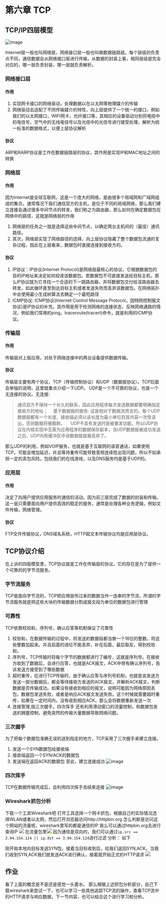 # 第六章 TCP
## TCP/IP四层模型
![image](../../assets/Pasted_image_20220812145132.png)

Internet层一般也叫网络层，网络接口层一般也叫做数据链路层。每个层级的负责点不同，通信数据会从网络接口层进行传输，从数据的封装上看，相同层级是完全对应的，哪一层负责封装，哪一层就负责解析。
### 网络接口层
#### 作用
1. 实现网卡接口的网络驱动，处理数据以在以太网等物理媒介的传输
2. 网络驱动去适配了不同传输媒介的特性，向上层提供了一个统一的接口，例如我们的以太网接口，WIFI网卡，光纤接口等，其相应的设备驱动分别将电缆中的电信号，空气中的无线电信号以及光缆中的光信号进行接受处理，解析为统一标准的数据格式，以便上层协议解析

#### 协议
ARP和RARP协议是工作在数据链路层的协议，其作用是实现IP和MAC地址之间的转换

### 网络层
#### 作用
因为Internet是全球互联网，这是一个庞大的网络，是由很多个局域网和广域网组成的集合。通常情况下我们通信双方的主机，是位于不同的局域网络，那么我们建立连接会通过很多中间节点的转发，我们称之为路由器，那么如何在确定数据包在网络中的路径，这就是网络层的作用
1. 网络层的任务之一就是选择这些中间节点，以确定两台主机间的（最佳）通讯路径。
2. 其次，网络层实现了网络路径的选择，向上层协议隐藏了整个数据包流通的复杂过程，因此在上层看来，数据包时直接连接到接收方的。
#### 协议
1. IP协议：IP协议(Internet Protocol)是网络层最核心的协议，它根据数据包的目的IP地址来决定如何投递该数据包。若数据包不可直接发送给目标主机，那么IP协议就为它寻找一个合适的下一跳路由器，并将数据包交付给该路由器去转发，如此循环直至到达目标主机或者发送失败而丢弃该数据包。在网络拓扑中会使用最小生成树算法去确定一个最短路径
2. ICMP协议: ICMP协议(Internet Control Message Protocol，因特网控制报文协议)是IP协议的补充。其作用是用于检测网络的连接状态，反映网络通路的情况，例如我们常用的ping，traceroute(tracert)命令，就是利用的ICMP协议。

### 传输层
#### 作用
传输层对上层应用，对处于网络连接中的两台设备提供数据传输。
#### 协议
传输层主要有两个协议，TCP（传输控制协议）和UDP（数据报协议）。TCP后面会单独的说明，这里就重点介绍一下UDP。
UDP是一个不可靠的协议，也是一个无连接的协议。无连接: 

>通讯双方不保持一个长久的联系，因此应用程序每次发送数据都要明确指定接收方的地址；
 基于数据报的服务: 这是相对于数据流而言的，每个UDP数据报都有一个长度，接收端必须以该长度为最小单位将其内容一次性读出，否则数据将被截断。
 UDP不具有发送时是被重发功能，所以UDP协议在内核实现中无需为应用程序的数据保存副本，当UDP数据报被成功发送之后，UDP内核缓冲区中该数据报就被丢弃了。

那么UDP的利用，例如VOIP服务，也就是基于互联网的语音通话，如果使用TCP，可能会增加延迟，并且等待重传可能导致音频连续性出现问题，所以不如承担一定的丢包风险。包括我们的在线游戏，以及DNS服务均是基于UDP的。

### 应用层
#### 作用
决定了向用户提供应用服务时通信的活动。因为前三层完成了数据的封装和传输，这一层只需要面向用户提供高效的稳定的服务，通常是处理各种业务逻辑，例如文件传输，网络管理。
#### 协议
FTP文件传输协议，DNS域名系统，HTTP超文本传输协议均是应用层协议。

## TCP协议介绍
在上诉的四层模型里，TCP协议就是工作在传输层的协议。它的存在是为了提供一个可靠的的字节流服务。

### 字节流服务
TCP是面向字节流的，TCP把应用层传过来的数据当作一连串的字节流，所谓的字节流服务就是把这些大块的传输数据分割成报文段为单位的数据包进行管理
### 可靠性
TCP依靠校验和，序列号，确认应答等机制保证了可靠性
1. 校验和，在数据传输的过程中，将发送的数据段都当做一个16位的整数。将这些整数加起来。并且前面的进位不能丢弃，补在后面，最后取反，得到校验和。
2. 序列号，TCP传输时将每个字节的数据都进行了编号，这就是序列号。在接收方收到了数据后，会进行应答，也就是ACK报文，ACK中带有确认序列号，告诉发送方接受到了哪些数据
3. 超时重传，在进行TCP传输时，由于确认应答与序列号机制，也就是说发送方发送一部分数据后，都会等待接收方发送的ACK报文，并解析ACK报文，判断数据是否传输成功。如果没有接收到相应的报文，说明可能因为网络原因丢包，数据包发送失败，或者是响应ACK报文发送失败。这个时候就需要超时重传，如果在一定时间内，没有收到相应ACK，那么会将数据重新发送一次
4. 连接管理,指三次握手，四次挥手
还有利用滑动窗口的流量控制，和数据包发送的拥塞控制，避免突然的传输大量数据导致网络问题。
###  三次握手
为了把每个数据包准确无误的送到指定的地方，TCP采用了三次握手来建立连接。
1. 发送一个SYN数据包给接收端
2. 接收端返回一个SYN/ACK的数据包
3. 发送端在返回ACK的数据包
至此，建立连接成功
![image](../../assets/Pasted_image_20220813150348.png)
### 四次挥手
TCP在数据传输完成后，会利用四次挥手去结束连接
![image](../../assets/Pasted_image_20220813150653.png)

### Wireshark抓包分析
下载一个工具Wireshark吧
打开工具选择一个网卡抓包，根据自己的实际情况选择WLAN或者以太网，然后打开浏览器访问http://httpbin.org
怎么判断是访问这个网站的流量呢，wireshark里写的都是通信的IP
我么可以通过httpbin.org去进行查询IP
![](../../assets/Pasted%20image%2020220817231528.png)
在流量包里![](../../assets/Pasted%20image%2020220817231604.png)
因为通信是双向的，我们可以通过`ip.src == 3.94.154.124 || ip.dst == 3.94.154.124`进行过滤
分析：
如下

刚开始本地向目标发送SYN包，接着当目标收到后，给我们返回SYN,ACK，当我们收到SYN,ACK我们就发送ACK进行确认，接着就开始正式的HTTP请求
![](python-course/python_http_public_course/assets/Pasted%20image%2020220817232116.png)

## 作业
看了上面的概念是不是还是感觉一头雾水。
那么根据上述抓包分析部分，自己下载wireshark来尝试一下，也可以学习一些其他追踪TCP流的操作，查看TCP流中的HTTP请求与响应数据，下一节内容，也可以结合这个进行学习和分析。